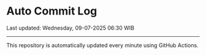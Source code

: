 # Auto Commit Log

Last updated: Wednesday, 09-07-2025 06:30 WIB

---

This repository is automatically updated every minute using GitHub Actions.
